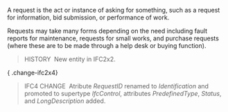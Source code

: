 ﻿A request is the act or instance of asking for something, such as a request for information, bid submission, or performance of work.

Requests may take many forms depending on the need including fault reports for maintenance, requests for small works, and purchase requests (where these are to be made through a help desk or buying function).

> HISTORY&nbsp; New entity in IFC2x2.

{ .change-ifc2x4}
> IFC4 CHANGE&nbsp; Atribute _RequestID_ renamed to _Identification_ and promoted to supertype _IfcControl_, attributes _PredefinedType_, _Status_, and _LongDescription_ added.